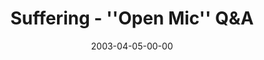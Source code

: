 ---
layout: message
category: message
series: "Go Ahead and Ask"
title: "Suffering - ''Open Mic'' Q&A"
date: 2003-04-05-00-00
message_id: 230
audio: "http://s3.amazonaws.com/crossroads-media/media/legacy/mp3/GoAheadAndAsk_04-06-03_QandA_Sessions.mp3"
audio-duration: "13:11"
explicit: "N"
---